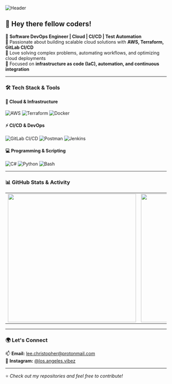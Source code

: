 ![Header](https://capsule-render.vercel.app/api?type=waving&color=0:003973,100:00b4db&height=200&section=header&text=Christopher%20Lee&fontSize=40&fontColor=ffffff)

## 👋 Hey there fellow coders!

🚀 **Software DevOps Engineer | Cloud | CI/CD | Test Automation**  
🔹 Passionate about building scalable cloud solutions with **AWS, Terraform, GitLab CI/CD**  
🔹 Love solving complex problems, automating workflows, and optimizing cloud deployments  
🔹 Focused on **infrastructure as code (IaC), automation, and continuous integration**  

---

### 🛠 Tech Stack & Tools

#### **🚀 Cloud & Infrastructure**
![AWS](https://img.shields.io/badge/AWS-232F3E?style=for-the-badge&logo=amazon-aws&logoColor=white)
![Terraform](https://img.shields.io/badge/Terraform-7B42BC?style=for-the-badge&logo=terraform&logoColor=white)
![Docker](https://img.shields.io/badge/Docker-2496ED?style=for-the-badge&logo=docker&logoColor=white)

#### **⚡ CI/CD & DevOps**
![GitLab CI/CD](https://img.shields.io/badge/GitLab%20CI%2FCD-FC6D26?style=for-the-badge&logo=gitlab&logoColor=white)
![Postman](https://img.shields.io/badge/Postman-FF6C37?style=for-the-badge&logo=postman&logoColor=white)
![Jenkins](https://img.shields.io/badge/Jenkins-D24939?style=for-the-badge&logo=jenkins&logoColor=white)

#### **💻 Programming & Scripting**
![C#](https://img.shields.io/badge/C%23-239120?style=for-the-badge&logo=c-sharp&logoColor=white)
![Python](https://img.shields.io/badge/Python-3776AB?style=for-the-badge&logo=python&logoColor=white)
![Bash](https://img.shields.io/badge/Bash-4EAA25?style=for-the-badge&logo=gnu-bash&logoColor=white)

---

### 📊 GitHub Stats & Activity

<table>
<tr>
<td>
<img src="https://github-readme-stats.vercel.app/api?username=christ0pherlee&show_icons=true&theme=github_dark&hide=issues,contribs" width="400px">
</td>
<td>
<img src="https://github-readme-streak-stats.herokuapp.com/?user=christ0pherlee&theme=github-dark-blue" width="400px">
</td>
</tr>
</table>

---

### 🌍 Let's Connect

📫 **Email:** lee.christopher@protonmail.com  
📸 **Instagram:** [@los.angeles.vibez](https://www.instagram.com/los.angeles.vibez/)

---

⭐️ *Check out my repositories and feel free to contribute!*
